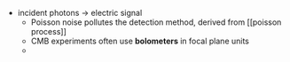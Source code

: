 - incident photons $\rightarrow$ electric signal
	- Poisson noise pollutes the detection method, derived from [[poisson process]]
	- CMB experiments often use **bolometers** in focal plane units
	- 